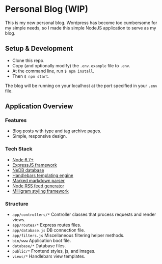 # Personal Blog (WIP)
This is my new personal blog. Wordpress has become too cumbersome for my simple needs, so I made this simple NodeJS application to serve as my blog.

## Setup & Development
- Clone this repo.
- Copy (and optionally modify) the `.env.example` file to `.env`.
- At the command line, run `$ npm install`.
- Then `$ npm start`.

The blog will be running on your localhost at the port specified in your `.env` file.

## Application Overview

### Features
- Blog posts with type and tag archive pages.
- Simple, responsive design.

### Tech Stack
- [Node 6.7+](https://nodejs.org/en/)
- [ExpressJS framework](http://expressjs.com/en/resources/frameworks.html)
- [NeDB database](https://github.com/louischatriot/nedb)
- [Handlebars templating engine](http://handlebarsjs.com/)
- [Marked markdown parser](https://github.com/chjj/marked)
- [Node RSS feed generator](https://github.com/dylang/node-rss)
- [Milligram styling framework](https://milligram.github.io/)

### Structure
- `app/controllers/*` Controller classes that process requests and render views.
- `app/routes/*` Express routes files.
- `app/database.js` DB connection file.
- `app/filters.js` Miscellaneous filtering helper methods.
- `bin/www` Application boot file.
- `database/*` Database files.
- `public/*` Frontend styles, js, and images.
- `views/*` Handlebars view templates.


